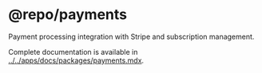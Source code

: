 # @repo/payments

Payment processing integration with Stripe and subscription management.

Complete documentation is available in
[../../apps/docs/packages/payments.mdx](../../apps/docs/packages/payments.mdx).
